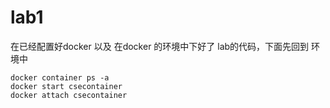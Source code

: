 # lab1

在已经配置好docker 以及 在docker 的环境中下好了 lab的代码，下面先回到 环境中

```
docker container ps -a
docker start csecontainer
docker attach csecontainer
```


